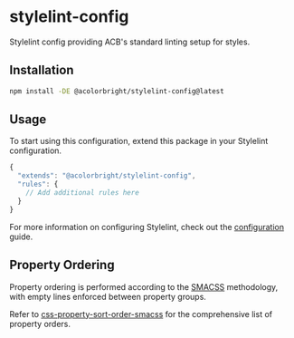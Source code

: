 # stylelint-config

Stylelint config providing ACB's standard linting setup for styles.

## Installation

```bash
npm install -DE @acolorbright/stylelint-config@latest
```

## Usage

To start using this configuration, extend this package in your Stylelint configuration.

```js
{
  "extends": "@acolorbright/stylelint-config",
  "rules": {
    // Add additional rules here
  }
}
```

For more information on configuring Stylelint, check out the [configuration](https://github.com/stylelint/stylelint/blob/master/docs/user-guide/configuration.md) guide.

## Property Ordering

Property ordering is performed according to the [SMACSS](http://smacss.com) methodology, with empty lines enforced between property groups.

Refer to [css-property-sort-order-smacss](https://github.com/cahamilton/css-property-sort-order-smacss/blob/master/index.js) for the comprehensive list of property orders.

